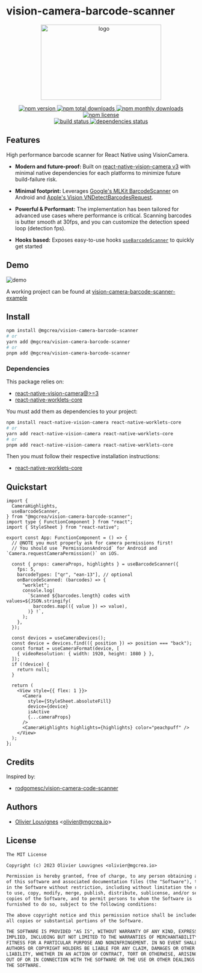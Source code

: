 # vision-camera-barcode-scanner

<!-- markdownlint-disable MD033 -->
<p align="center">
  <a href="https://mgcrea.github.io/vision-camera-barcode-scanner">
    <img src="./.github/assets/logo.png" alt="logo" width="320" height="200"/>
  </a>
</p>
<p align="center">
  <a href="https://www.npmjs.com/package/@mgcrea/vision-camera-barcode-scanner">
    <img src="https://img.shields.io/npm/v/@mgcrea/vision-camera-barcode-scanner.svg?style=for-the-badge" alt="npm version" />
  </a>
  <a href="https://www.npmjs.com/package/@mgcrea/vision-camera-barcode-scanner">
    <img src="https://img.shields.io/npm/dt/@mgcrea/vision-camera-barcode-scanner.svg?style=for-the-badge" alt="npm total downloads" />
  </a>
  <a href="https://www.npmjs.com/package/@mgcrea/vision-camera-barcode-scanner">
    <img src="https://img.shields.io/npm/dm/@mgcrea/vision-camera-barcode-scanner.svg?style=for-the-badge" alt="npm monthly downloads" />
  </a>
  <a href="https://www.npmjs.com/package/@mgcrea/vision-camera-barcode-scanner">
    <img src="https://img.shields.io/npm/l/@mgcrea/vision-camera-barcode-scanner.svg?style=for-the-badge" alt="npm license" />
  </a>
  <br />
  <a href="https://github.com/mgcrea/vision-camera-barcode-scanner/actions/workflows/main.yml">
    <img src="https://img.shields.io/github/actions/workflow/status/mgcrea/vision-camera-barcode-scanner/main.yml?style=for-the-badge&branch=master" alt="build status" />
  </a>
  <a href="https://depfu.com/github/mgcrea/vision-camera-barcode-scanner">
    <img src="https://img.shields.io/depfu/dependencies/github/mgcrea/vision-camera-barcode-scanner?style=for-the-badge" alt="dependencies status" />
  </a>
</p>
<!-- markdownlint-enable MD037 -->

## Features

High performance barcode scanner for React Native using VisionCamera.

- **Modern and future-proof:** Built on [react-native-vision-camera v3](https://github.com/mrousavy/react-native-vision-camera) with minimal native dependencies for each platforms to minimize future build-failure risk.

- **Minimal footprint:** Leverages [Google's MLKit BarcodeScanner](https://developers.google.com/android/reference/com/google/mlkit/vision/barcode/package-summary) on Android and [Apple's Vision VNDetectBarcodesRequest](https://developer.apple.com/documentation/vision/vndetectbarcodesrequest).

- **Powerful & Performant:** The implementation has been tailored for advanced use cases where performance is critical. Scanning barcodes is butter smooth at 30fps, and you can customize the detection speed loop (detection fps).

- **Hooks based:** Exposes easy-to-use hooks [`useBarcodeScanner`](./src/hooks/useBarcodeScanner.ts) to quickly get started

<!-- Check the [**Documentation**](https://mgcrea.github.io/vision-camera-barcode-scanner/) for usage details. -->

## Demo

![demo](./.github/assets/demo.gif)

A working project can be found at [vision-camera-barcode-scanner-example](./example)

## Install

```bash
npm install @mgcrea/vision-camera-barcode-scanner
# or
yarn add @mgcrea/vision-camera-barcode-scanner
# or
pnpm add @mgcrea/vision-camera-barcode-scanner
```

### Dependencies

This package relies on:

- [react-native-vision-camera@>=3](https://github.com/mrousavy/react-native-vision-camera)
- [react-native-worklets-core](https://github.com/margelo/react-native-worklets-core)

You must add them as dependencies to your project:

```bash
npm install react-native-vision-camera react-native-worklets-core
# or
yarn add react-native-vision-camera react-native-worklets-core
# or
pnpm add react-native-vision-camera react-native-worklets-core
```

Then you must follow their respective installation instructions:

- [react-native-worklets-core](https://github.com/margelo/react-native-worklets-core#installation)

## Quickstart

```tsx
import {
  CameraHighlights,
  useBarcodeScanner,
} from "@mgcrea/vision-camera-barcode-scanner";
import type { FunctionComponent } from "react";
import { StyleSheet } from "react-native";

export const App: FunctionComponent = () => {
  // @NOTE you must properly ask for camera permissions first!
  // You should use `PermissionsAndroid` for Android and `Camera.requestCameraPermission()` on iOS.

  const { props: cameraProps, highlights } = useBarcodeScanner({
    fps: 5,
    barcodeTypes: ["qr", "ean-13"], // optional
    onBarcodeScanned: (barcodes) => {
      "worklet";
      console.log(
        `Scanned ${barcodes.length} codes with values=${JSON.stringify(
          barcodes.map(({ value }) => value),
        )} !`,
      );
    },
  });

  const devices = useCameraDevices();
  const device = devices.find(({ position }) => position === "back");
  const format = useCameraFormat(device, [
    { videoResolution: { width: 1920, height: 1080 } },
  ]);
  if (!device) {
    return null;
  }

  return (
    <View style={{ flex: 1 }}>
      <Camera
        style={StyleSheet.absoluteFill}
        device={device}
        isActive
        {...cameraProps}
      />
      <CameraHighlights highlights={highlights} color="peachpuff" />
    </View>
  );
};
```

## Credits

Inspired by:

- [rodgomesc/vision-camera-code-scanner](https://github.com/rodgomesc/vision-camera-code-scanner)

## Authors

- [Olivier Louvignes](https://github.com/mgcrea) <<olivier@mgcrea.io>>

## License

```txt
The MIT License

Copyright (c) 2023 Olivier Louvignes <olivier@mgcrea.io>

Permission is hereby granted, free of charge, to any person obtaining a copy
of this software and associated documentation files (the "Software"), to deal
in the Software without restriction, including without limitation the rights
to use, copy, modify, merge, publish, distribute, sublicense, and/or sell
copies of the Software, and to permit persons to whom the Software is
furnished to do so, subject to the following conditions:

The above copyright notice and this permission notice shall be included in
all copies or substantial portions of the Software.

THE SOFTWARE IS PROVIDED "AS IS", WITHOUT WARRANTY OF ANY KIND, EXPRESS OR
IMPLIED, INCLUDING BUT NOT LIMITED TO THE WARRANTIES OF MERCHANTABILITY,
FITNESS FOR A PARTICULAR PURPOSE AND NONINFRINGEMENT. IN NO EVENT SHALL THE
AUTHORS OR COPYRIGHT HOLDERS BE LIABLE FOR ANY CLAIM, DAMAGES OR OTHER
LIABILITY, WHETHER IN AN ACTION OF CONTRACT, TORT OR OTHERWISE, ARISING FROM,
OUT OF OR IN CONNECTION WITH THE SOFTWARE OR THE USE OR OTHER DEALINGS IN
THE SOFTWARE.
```
